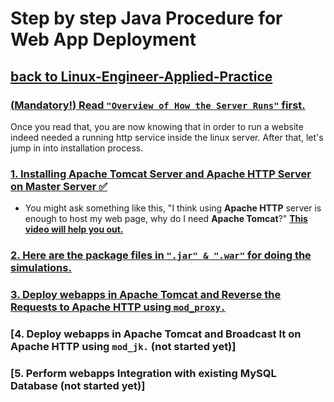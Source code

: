 # Step by step Java Procedure for Web App Deployment
## [**back to Linux-Engineer-Applied-Practice**](../README.md)

### [(**Mandatory!**) Read ```"Overview of How the Server Runs"``` first.](./0/Overview-HTTP.md)
Once you read that, you are now knowing that in order to run a website indeed needed a running http service inside the linux server. After that, let's jump in into installation process.

### [**1. Installing Apache Tomcat Server and Apache HTTP Server on Master Server ✅** ](./1/Installing-ApacheTomcat_and_ApacheHTTP.md)

- You might ask something like this, "I think using **Apache HTTP** server is enough to host my web page, why do I need **Apache Tomcat**?" [**This video will help you out.**](https://www.youtube.com/watch?v=XABDkzxA6hM)

<!-- ### **2. (Optional!) Preparing the Environment to Start Coding on your Desktop Workspace**

**There are several things that you need to understand and prepare before you want to set-up your coding environment which are listed as follows:**

- Knowledge in **Java Programming** Language. [**Here are the basic structure of Java Program.**](/Additional-Notes/Basic-Structure_of_Java-Program.md)
- Interested in **Java Programming ?** I'm recommending you to [**watch the roadmaps here**](/Additional-Notes/Java&SpringBoot-roadmap.md). So, you can effectively improve your skills in which direction.
- Installing **Java SDK** or **OpenJDK** and **Apache Maven** on Windows. [**Here's the steps**](/Java-Webapps-Simulation/2/java-jdk-maven_installation.md)
- Start Code and choosing your skeleton project using **Spring Boot** or **Maven Archetype**. [**Here's the steps**](./2/Code-editor_setup.md) -->

### [**2. Here are the package files in ```".jar" & ".war"``` for doing the simulations.**](/installer/)

### [**3. Deploy webapps in Apache Tomcat and Reverse the Requests to Apache HTTP using ```mod_proxy.```**](/Java-Webapps-Simulation/4/deployWebapps_and_mod_proxy.md)

### [**4. Deploy webapps in Apache Tomcat and Broadcast It on Apache HTTP using ```mod_jk.``` (not started yet)**]


### [**5. Perform webapps Integration with existing MySQL Database (not started yet)**]


### []()
